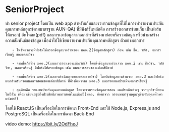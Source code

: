 # SeniorProject

ทำ senior project โดยเป็น web app สำหรับเก็บและรวบรวมข้อมูลที่ใช้ในการทำรายงานประกันคุณภาพหลักสูตร(ตามมาตรฐาน AUN-QA) ที่มีฟังก์ชั่นหลักคือ การสร้างเอกสาร(บนเว็บ เป็นฟอร์มให้กรอก) อัพโหลด(pdf) และการเอาข้อมูลจากเอกสารที่สร้างมาย่อยหรือรวมข้อมูล หรือนำมาสร้างความสัมพันธ์ของข้อมูล เพื่อนำไปใช้เขียนรายงานประกันคุณภาพหลักสูตร
ตัวอย่างเอกสาร 
       
       - ในขั้นแรกจะมีฟอร์มให้กรอกข้อมูลบางส่วนของ มคอ.2(ข้อมูลหลักสูตร) ก่อน เช่น ชื่อ, รหัส, ผลการเรียนรู้ ของแต่ละวิชา
       
       - จากนั้นก็สร้าง มคอ.3(แผนการสอนของแต่ละวิชา) โดยดึงข้อมูลบางส่วนจาก มคอ.2 เช่น ชื่อวิชา, รหัสวิชา, ผลการเรียนรู้ มีฟอร์มให้กรอกข้อมูล เช่น แผนการสอนของแต่ละสัปดาห์ 
       
       - จากนั้นก็สร้าง มคอ.5(ผลการดำเนินการของแต่ละรายวิชา) โดยดึงข้อมูลบางส่วนจาก มคอ.3 และมีฟอร์มแยกสำหรับกรอกผลการสอนของแต่ละสัปดาห์ ที่อ้างอิงมาจาก มคอ.3 และกรอกผลประเมินผลการเรียนรู้
       
       - สุดท้ายคือ รายงานประกันคุณภาพหลักสูตร โดยจะรวบรวมข้อมูลการสอน ผลประเมินต่างๆ จากทุกวิชาที่สอนในปีนั้น เพื่อมาเขียนสรุปถึงประสิทธิภาพการสอนในแต่ละปี(มคอ. ย่อมาจาก กรอบมาตรฐานคุณวุฒิระดับอุดมศึกษาแห่งชาติ)
       
โดยใช้ ReactJS เป็นเครื่องมือในการพัฒนา Front-End และใช้ Node.js, Express.js and PostgreSQL เป็นเครื่องมือในการพัฒนา Back-End

video demo: https://bit.ly/2OdFheJ
